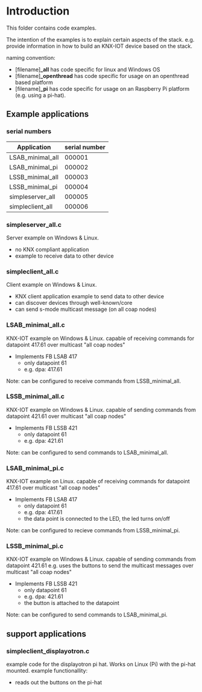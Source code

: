 # Introduction

This folder contains code examples.

The intention of the examples is to explain certain aspects of the stack.
e.g. provide information in how to build an KNX-IOT device based on the stack.

naming convention:

- [filename]**_all** has code specific for linux and Windows OS
- [filename]**_openthread** has code specific for usage on an openthread based platform
- [filename]**_pi** has code specific for usage on an Raspberry Pi platform (e.g. using a pi-hat).

## Example applications

### serial numbers

| Application       | serial number |
| ----------------- | ----------- |
| LSAB_minimal_all  | 000001 |
| LSAB_minimal_pi   | 000002 |
| LSSB_minimal_all  | 000003 |
| LSSB_minimal_pi   | 000004 |
| simpleserver_all  | 000005 |
| simpleclient_all  | 000006 |

### simpleserver_all.c

Server example on Windows & Linux.

- no KNX compliant application
- example to receive data to other device

### simpleclient_all.c

Client example on Windows & Linux.

- KNX client application
   example to send data to other device
- can discover devices through well-known/core
- can send s-mode multicast message (on all coap nodes)

### LSAB_minimal_all.c

KNX-IOT example on Windows & Linux.
capable of receiving commands for datapoint 417.61
over multicast "all coap nodes"

- Implements FB LSAB 417
  - only datapoint 61
  - e.g. dpa: 417.61

Note: can be configured to receive commands from LSSB_minimal_all.

### LSSB_minimal_all.c

KNX-IOT example on Windows & Linux.
capable of sending commands from datapoint 421.61
over multicast "all coap nodes"

- Implements FB LSSB 421
  - only datapoint 61
  - e.g. dpa: 421.61

Note: can be configured to send commands to LSAB_minimal_all.

### LSAB_minimal_pi.c

KNX-IOT example on Linux.
capable of receiving commands for datapoint 417.61
over multicast "all coap nodes"

- Implements FB LSAB 417
  - only datapoint 61
  - e.g. dpa: 417.61
  - the data point is connected to the LED, the led turns on/off
  
Note: can be configured to recieve commands from LSSB_minimal_pi.

### LSSB_minimal_pi.c

KNX-IOT example on Windows & Linux.
capable of sending commands from datapoint 421.61
e.g. uses the buttons to send the multicast messages
over multicast "all coap nodes"

- Implements FB LSSB 421
  - only datapoint 61
  - e.g. dpa: 421.61
  - the button is attached to the datapoint

Note: can be configured to send commands to LSAB_minimal_pi.

## support applications

### simpleclient_displayotron.c

example code for the displayotron pi hat.
Works on Linux (Pi) with the pi-hat mounted.
example functionallity:

- reads out the buttons on the pi-hat
